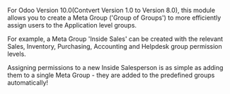 For Odoo Version 10.0(Contvert Version 1.0 to Version 8.0), this module allows you to create a Meta Group ('Group of Groups') to more efficiently assign users to the Application 
level groups.  

For example, a Meta Group 'Inside Sales' can be created with the relevant Sales, Inventory, Purchasing, Accounting and Helpdesk group permission levels.
  
Assigning permissions to a new Inside Salesperson is as simple as adding them to a single Meta Group - they are added to the predefined groups 
automatically!

